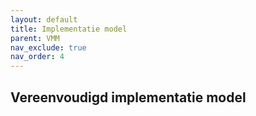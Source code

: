 ```yaml
---
layout: default
title: Implementatie model
parent: VMM
nav_exclude: true
nav_order: 4
---
```


## Vereenvoudigd implementatie model

